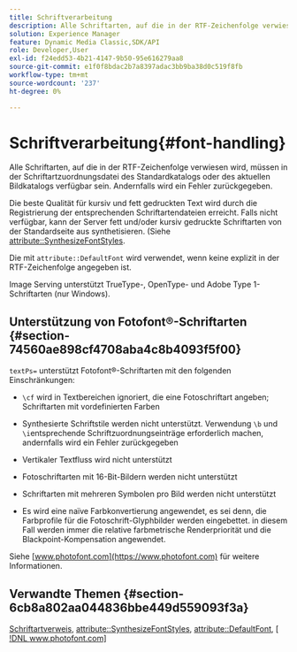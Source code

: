 ```yaml
---
title: Schriftverarbeitung
description: Alle Schriftarten, auf die in der RTF-Zeichenfolge verwiesen wird, müssen in der Schriftartzuordnungsdatei des Standardkatalogs oder des aktuellen Bildkatalogs verfügbar sein. Andernfalls wird ein Fehler zurückgegeben.
solution: Experience Manager
feature: Dynamic Media Classic,SDK/API
role: Developer,User
exl-id: f24edd53-4b21-4147-9b50-95e616279aa8
source-git-commit: e1f0f8bdac2b7a8397adac3bb9ba38d0c519f8fb
workflow-type: tm+mt
source-wordcount: '237'
ht-degree: 0%

---
```


# Schriftverarbeitung{#font-handling}

Alle Schriftarten, auf die in der RTF-Zeichenfolge verwiesen wird, müssen in der Schriftartzuordnungsdatei des Standardkatalogs oder des aktuellen Bildkatalogs verfügbar sein. Andernfalls wird ein Fehler zurückgegeben.

Die beste Qualität für kursiv und fett gedruckten Text wird durch die Registrierung der entsprechenden Schriftartendateien erreicht. Falls nicht verfügbar, kann der Server fett und/oder kursiv gedruckte Schriftarten von der Standardseite aus synthetisieren. (Siehe [attribute::SynthesizeFontStyles](/help/aem-is-ir-api/is-api/image-catalog/image-serving-api-ref/c-image-catalog-reference/c-attributes-reference/r-synthesizefontstyles.md).

Die mit `attribute::DefaultFont` wird verwendet, wenn keine explizit in der RTF-Zeichenfolge angegeben ist.

Image Serving unterstützt TrueType-, OpenType- und Adobe Type 1-Schriftarten (nur Windows).

## Unterstützung von Fotofont®-Schriftarten {#section-74560ae898cf4708aba4c8b4093f5f00}

`textPs=` unterstützt Fotofont®-Schriftarten mit den folgenden Einschränkungen:

* `\cf` wird in Textbereichen ignoriert, die eine Fotoschriftart angeben; Schriftarten mit vordefinierten Farben
* Synthesierte Schriftstile werden nicht unterstützt. Verwendung `\b` und `\i`entsprechende Schriftzuordnungseinträge erforderlich machen, andernfalls wird ein Fehler zurückgegeben

* Vertikaler Textfluss wird nicht unterstützt
* Fotoschriftarten mit 16-Bit-Bildern werden nicht unterstützt
* Schriftarten mit mehreren Symbolen pro Bild werden nicht unterstützt
* Es wird eine naïve Farbkonvertierung angewendet, es sei denn, die Farbprofile für die Fotoschrift-Glyphbilder werden eingebettet. in diesem Fall werden immer die relative farbmetrische Renderpriorität und die Blackpoint-Kompensation angewendet.

Siehe [www.photofont.com](https://www.photofont.com) für weitere Informationen.

## Verwandte Themen {#section-6cb8a802aa044836bbe449d559093f3a}

[Schriftartverweis](../../../../../is-api/image-catalog/image-serving-api-ref/c-image-catalog-reference/c-font-map-reference/c-font-map-reference.md#concept-f81f319d03c646c5a8ef87b3277dd37d), [attribute::SynthesizeFontStyles](../../../../../is-api/image-catalog/image-serving-api-ref/c-image-catalog-reference/c-attributes-reference/r-synthesizefontstyles.md#reference-1b12ba881b9146c793bcb07407cacb15), [attribute::DefaultFont](../../../../../is-api/image-catalog/image-serving-api-ref/c-image-catalog-reference/c-attributes-reference/r-defaultfont.md#reference-48b763ac254545e89a25c76ff7581107), [ [!DNL www.photofont.com] ](https://www.photofont.com)

